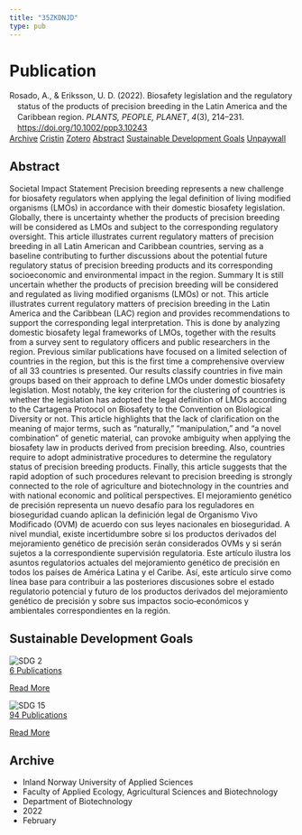 ```yaml
---
title: "35ZKDNJD"
type: pub
---
```

<h1>Publication</h1>
<article id="csl-bib-container-35ZKDNJD" class="csl-bib-container">
  <div class="csl-bib-body" style="line-height: 1.35; padding-left: 1em; text-indent:-1em;">
  <div class="csl-entry">Rosado, A., &amp; Eriksson, U. D. (2022). Biosafety legislation and the regulatory status of the products of precision breeding in the Latin America and the Caribbean region. <i>PLANTS, PEOPLE, PLANET</i>, <i>4</i>(3), 214&#x2013;231. <a href="https://doi.org/10.1002/ppp3.10243">https://doi.org/10.1002/ppp3.10243</a></div>
</div>
  <div class="csl-bib-buttons">
    <a href="#taxonomy-article-35ZKDNJD" class="csl-bib-button">Archive</a>
    <a href="https://app.cristin.no/results/show.jsf?id=1998063" alt="Cristin URL" class="csl-bib-button">Cristin</a>
    <a href="http://zotero.org/groups/5402882/items/35ZKDNJD" alt="Zotero URL" class="csl-bib-button">Zotero</a>
    <a href="#abstract-article-35ZKDNJD" class="csl-bib-button">Abstract</a>
    <a href="#sdg-article-35ZKDNJD" class="csl-bib-button">Sustainable Development Goals</a>
    <a href="https://onlinelibrary.wiley.com/doi/pdfdirect/10.1002/ppp3.10243" class="csl-bib-button">Unpaywall</a>
  </div>
  <div id="csl-bib-meta-container-35ZKDNJD"></div>
</article>
<div id="csl-bib-meta-35ZKDNJD" class="csl-bib-meta">
  <article id="abstract-article-35ZKDNJD" class="abstract-article">
    <h1>Abstract</h1>
    Societal Impact Statement Precision breeding represents a new challenge for biosafety regulators when applying the legal definition of living modified organisms (LMOs) in accordance with their domestic biosafety legislation. Globally, there is uncertainty whether the products of precision breeding will be considered as LMOs and subject to the corresponding regulatory oversight. This article illustrates current regulatory matters of precision breeding in all Latin American and Caribbean countries, serving as a baseline contributing to further discussions about the potential future regulatory status of precision breeding products and its corresponding socioeconomic and environmental impact in the region. Summary It is still uncertain whether the products of precision breeding will be considered and regulated as living modified organisms (LMOs) or not. This article illustrates current regulatory matters of precision breeding in the Latin America and the Caribbean (LAC) region and provides recommendations to support the corresponding legal interpretation. This is done by analyzing domestic biosafety legal frameworks of LMOs, together with the results from a survey sent to regulatory officers and public researchers in the region. Previous similar publications have focused on a limited selection of countries in the region, but this is the first time a comprehensive overview of all 33 countries is presented. Our results classify countries in five main groups based on their approach to define LMOs under domestic biosafety legislation. Most notably, the key criterion for the clustering of countries is whether the legislation has adopted the legal definition of LMOs according to the Cartagena Protocol on Biosafety to the Convention on Biological Diversity or not. This article highlights that the lack of clarification on the meaning of major terms, such as “naturally,” “manipulation,” and “a novel combination” of genetic material, can provoke ambiguity when applying the biosafety law in products derived from precision breeding. Also, countries require to adopt administrative procedures to determine the regulatory status of precision breeding products. Finally, this article suggests that the rapid adoption of such procedures relevant to precision breeding is strongly connected to the role of agriculture and biotechnology in the countries and with national economic and political perspectives. El mejoramiento genético de precisión representa un nuevo desafío para los reguladores en bioseguridad cuando aplican la definición legal de Organismo Vivo Modificado (OVM) de acuerdo con sus leyes nacionales en bioseguridad. A nivel mundial, existe incertidumbre sobre si los productos derivados del mejoramiento genético de precisión serán considerados OVMs y si serán sujetos a la correspondiente supervisión regulatoria. Este artículo ilustra los asuntos regulatorios actuales del mejoramiento genético de precisión en todos los países de América Latina y el Caribe. Así, este artículo sirve como línea base para contribuir a las posteriores discusiones sobre el estado regulatorio potencial y futuro de los productos derivados del mejoramiento genético de precisión y sobre sus impactos socio‐económicos y ambientales correspondientes en la región.
  </article>
  <article id="sdg-article-35ZKDNJD" class="sdg-article">
    <h1>Sustainable Development Goals</h1>
    <div class="sdg-container"><div id="sdg2" class="sdg"> <img src="{{< params subfolder >}}images/sdg/sdg02_en.png" class="image" alt="SDG 2"> <div class="sdg-overlay"> <a href="{{< params subfolder >}}en/archive/?sdg=2#archive" class="sdg-publication-count"><span>6</span> Publications</a> <p><a href="https://sdgs.un.org/goals/goal2" class="sdg-read-more">Read More</a></p> </div> </div> <div id="sdg15" class="sdg"> <img src="{{< params subfolder >}}images/sdg/sdg15_en.png" class="image" alt="SDG 15"> <div class="sdg-overlay"> <a href="{{< params subfolder >}}en/archive/?sdg=15#archive" class="sdg-publication-count"><span>94</span> Publications</a> <p><a href="https://sdgs.un.org/goals/goal15" class="sdg-read-more">Read More</a></p> </div> </div></div>
  </article>
  <article id="taxonomy-article-35ZKDNJD" class="taxonomy-article">
    <h1>Archive</h1>
    <ul>
      <li>Inland Norway University of Applied Sciences</li>
      <li>Faculty of Applied Ecology, Agricultural Sciences and Biotechnology</li>
      <li>Department of Biotechnology</li>
      <li>2022</li>
      <li>February</li>
    </ul>
  </article>
</div>
